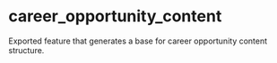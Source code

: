 # career_opportunity_content

Exported feature that generates a base for career opportunity content structure.